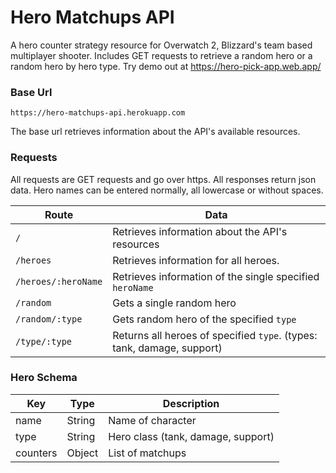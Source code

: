 # Hero Matchups API

A hero counter strategy resource for Overwatch 2, Blizzard's team based multiplayer shooter. Includes GET requests to retrieve a random hero or a random hero by hero type. Try demo out at https://hero-pick-app.web.app/ 

### Base Url
`https://hero-matchups-api.herokuapp.com`

The base url retrieves information about the API's available resources. 

### Requests 
All requests are GET requests and go over https. All responses return json data. Hero names can be entered normally, all lowercase or without spaces.

| Route | Data |
| ------------------- | --------------------------------- |
| `/` | Retrieves information about the API's resources  |
| `/heroes`           | Retrieves information for all heroes. |
| `/heroes/:heroName` | Retrieves information of the single specified `heroName` |
| `/random`           | Gets a single random hero |
| `/random/:type`     | Gets random hero of the specified `type` |
| `/type/:type`       | Returns all heroes of specified `type`. (types: tank, damage, support) |

### Hero Schema 
| Key | Type | Description |
| --- | ---- | ----------- |
| name | String | Name of character |
| type | String | Hero class (tank, damage, support) |
| counters | Object | List of matchups | 
